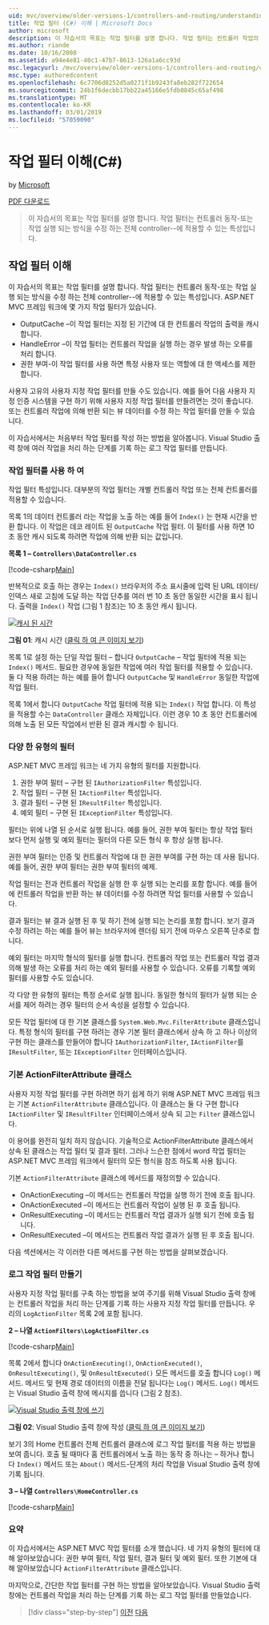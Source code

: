 ```yaml
---
uid: mvc/overview/older-versions-1/controllers-and-routing/understanding-action-filters-cs
title: 작업 필터 (C#) 이해 | Microsoft Docs
author: microsoft
description: 이 자습서의 목표는 작업 필터를 설명 합니다. 작업 필터는 컨트롤러 작업의 경우-또는 전체 컨트롤러에 적용할 수 있는 특성...
ms.author: riande
ms.date: 10/16/2008
ms.assetid: a94e4e81-40c1-47b7-8613-126a1a6cc93d
msc.legacyurl: /mvc/overview/older-versions-1/controllers-and-routing/understanding-action-filters-cs
msc.type: authoredcontent
ms.openlocfilehash: 6c7706d8252d5a0271f1b9243fa8eb282f722654
ms.sourcegitcommit: 24b1f6decbb17bb22a45166e5fdb0845c65af498
ms.translationtype: MT
ms.contentlocale: ko-KR
ms.lasthandoff: 03/01/2019
ms.locfileid: "57059090"
---
```

<a name="understanding-action-filters-c"></a>작업 필터 이해(C#)
====================
by [Microsoft](https://github.com/microsoft)

[PDF 다운로드](http://download.microsoft.com/download/e/f/3/ef3f2ff6-7424-48f7-bdaa-180ef64c3490/ASPNET_MVC_Tutorial_14_CS.pdf)

> 이 자습서의 목표는 작업 필터를 설명 합니다. 작업 필터는 컨트롤러 동작-또는 작업 실행 되는 방식을 수정 하는 전체 controller--에 적용할 수 있는 특성입니다.


## <a name="understanding-action-filters"></a>작업 필터 이해

이 자습서의 목표는 작업 필터를 설명 합니다. 작업 필터는 컨트롤러 동작-또는 작업 실행 되는 방식을 수정 하는 전체 controller--에 적용할 수 있는 특성입니다. ASP.NET MVC 프레임 워크에 몇 가지 작업 필터가 있습니다.

- OutputCache –이 작업 필터는 지정 된 기간에 대 한 컨트롤러 작업의 출력을 캐시합니다.
- HandleError –이 작업 필터는 컨트롤러 작업을 실행 하는 경우 발생 하는 오류를 처리 합니다.
- 권한 부여-이 작업 필터를 사용 하면 특정 사용자 또는 역할에 대 한 액세스를 제한 합니다.

사용자 고유의 사용자 지정 작업 필터를 만들 수도 있습니다. 예를 들어 다음 사용자 지정 인증 시스템을 구현 하기 위해 사용자 지정 작업 필터를 만들려면는 것이 좋습니다. 또는 컨트롤러 작업에 의해 반환 되는 뷰 데이터를 수정 하는 작업 필터를 만들 수 있습니다.

이 자습서에서는 처음부터 작업 필터를 작성 하는 방법을 알아봅니다. Visual Studio 출력 창에 여러 작업을 처리 하는 단계를 기록 하는 로그 작업 필터를 만듭니다.

### <a name="using-an-action-filter"></a>작업 필터를 사용 하 여

작업 필터 특성입니다. 대부분의 작업 필터는 개별 컨트롤러 작업 또는 전체 컨트롤러를 적용할 수 있습니다.

목록 1의 데이터 컨트롤러 라는 작업을 노출 하는 예를 들어 `Index()` 는 현재 시간을 반환 합니다. 이 작업은 데코 레이트 된 `OutputCache` 작업 필터. 이 필터를 사용 하면 10 초 동안 캐시 되도록 하려면 작업에 의해 반환 되는 값입니다.

**목록 1 – `Controllers\DataController.cs`**

[!code-csharp[Main](understanding-action-filters-cs/samples/sample1.cs)]

반복적으로 호출 하는 경우는 `Index()` 브라우저의 주소 표시줄에 입력 된 URL 데이터/인덱스 새로 고침에 도달 하는 작업 단추를 여러 번 10 초 동안 동일한 시간을 표시 됩니다. 출력을 `Index()` 작업 (그림 1 참조)는 10 초 동안 캐시 됩니다.


[![캐시 된 시간](understanding-action-filters-cs/_static/image2.png)](understanding-action-filters-cs/_static/image1.png)

**그림 01**: 캐시 시간 ([클릭 하 여 큰 이미지 보기](understanding-action-filters-cs/_static/image3.png))


목록 1로 설정 하는 단일 작업 필터 – 합니다 `OutputCache` – 작업 필터에 적용 되는 `Index()` 메서드. 필요한 경우에 동일한 작업에 여러 작업 필터를 적용할 수 있습니다. 둘 다 적용 하려는 하는 예를 들어 합니다 `OutputCache` 및 `HandleError` 동일한 작업에 작업 필터.

목록 1에서 합니다 `OutputCache` 작업 필터에 적용 되는 `Index()` 작업 합니다. 이 특성을 적용할 수는 `DataController` 클래스 자체입니다. 이런 경우 10 초 동안 컨트롤러에 의해 노출 된 모든 작업에서 반환 된 결과 캐시할 수 됩니다.

### <a name="the-different-types-of-filters"></a>다양 한 유형의 필터

ASP.NET MVC 프레임 워크는 네 가지 유형의 필터를 지원합니다.

1. 권한 부여 필터 – 구현 된 `IAuthorizationFilter` 특성입니다.
2. 작업 필터 – 구현 된 `IActionFilter` 특성입니다.
3. 결과 필터 – 구현 된 `IResultFilter` 특성입니다.
4. 예외 필터 – 구현 된 `IExceptionFilter` 특성입니다.

필터는 위에 나열 된 순서로 실행 됩니다. 예를 들어, 권한 부여 필터는 항상 작업 필터 보다 먼저 실행 및 예외 필터는 필터의 다른 모든 형식 후 항상 실행 됩니다.

권한 부여 필터는 인증 및 컨트롤러 작업에 대 한 권한 부여를 구현 하는 데 사용 됩니다. 예를 들어, 권한 부여 필터는 권한 부여 필터의 예제.

작업 필터는 전과 컨트롤러 작업을 실행 한 후 실행 되는 논리를 포함 합니다. 예를 들어에 컨트롤러 작업을 반환 하는 뷰 데이터를 수정 하려면 작업 필터를 사용할 수 있습니다.

결과 필터는 뷰 결과 실행 된 후 및 하기 전에 실행 되는 논리를 포함 합니다. 보기 결과 수정 하려는 하는 예를 들어 뷰는 브라우저에 렌더링 되기 전에 마우스 오른쪽 단추로 합니다.

예외 필터는 마지막 형식의 필터를 실행 합니다. 컨트롤러 작업 또는 컨트롤러 작업 결과 의해 발생 하는 오류를 처리 하는 예외 필터를 사용할 수 있습니다. 오류를 기록할 예외 필터를 사용할 수도 있습니다.

각 다양 한 유형의 필터는 특정 순서로 실행 됩니다. 동일한 형식의 필터가 실행 되는 순서를 제어 하려는 경우 필터의 순서 속성을 설정할 수 있습니다.

모든 작업 필터에 대 한 기본 클래스를 `System.Web.Mvc.FilterAttribute` 클래스입니다. 특정 형식의 필터를 구현 하려는 경우 기본 필터 클래스에서 상속 하 고 하나 이상의 구현 하는 클래스를 만들어야 합니다 `IAuthorizationFilter`, `IActionFilter`를 `IResultFilter`, 또는 `IExceptionFilter` 인터페이스입니다.

### <a name="the-base-actionfilterattribute-class"></a>기본 ActionFilterAttribute 클래스

사용자 지정 작업 필터를 구현 하려면 하기 쉽게 하기 위해 ASP.NET MVC 프레임 워크는 기본 `ActionFilterAttribute` 클래스입니다. 이 클래스는 둘 다 구현 합니다 `IActionFilter` 및 `IResultFilter` 인터페이스에서 상속 되 고는 `Filter` 클래스입니다.

이 용어를 완전히 일치 하지 않습니다. 기술적으로 ActionFilterAttribute 클래스에서 상속 된 클래스는 작업 필터 및 결과 필터. 그러나 느슨한 점에서 word 작업 필터는 ASP.NET MVC 프레임 워크에서 필터의 모든 형식을 참조 하도록 사용 됩니다.

기본 `ActionFilterAttribute` 클래스에 메서드를 재정의할 수 있습니다.

- OnActionExecuting –이 메서드는 컨트롤러 작업을 실행 하기 전에 호출 됩니다.
- OnActionExecuted –이 메서드는 컨트롤러 작업이 실행 된 후 호출 됩니다.
- OnResultExecuting –이 메서드는 컨트롤러 작업 결과가 실행 되기 전에 호출 됩니다.
- OnResultExecuted –이 메서드는 컨트롤러 작업 결과가 실행 된 후 호출 됩니다.

다음 섹션에서는 각 이러한 다른 메서드를 구현 하는 방법을 살펴보겠습니다.

### <a name="creating-a-log-action-filter"></a>로그 작업 필터 만들기

사용자 지정 작업 필터를 구축 하는 방법을 보여 주기를 위해 Visual Studio 출력 창에는 컨트롤러 작업을 처리 하는 단계를 기록 하는 사용자 지정 작업 필터를 만듭니다. 우리의 `LogActionFilter` 목록 2에 포함 됩니다.

**2 – 나열 `ActionFilters\LogActionFilter.cs`**

[!code-csharp[Main](understanding-action-filters-cs/samples/sample2.cs)]

목록 2에서 합니다 `OnActionExecuting()`, `OnActionExecuted()`, `OnResultExecuting()`, 및 `OnResultExecuted()` 모든 메서드를 호출 합니다 `Log()` 메서드. 메서드 및 현재 경로 데이터의 이름을 전달 됩니다는 `Log()` 메서드. `Log()` 메서드는 Visual Studio 출력 창에 메시지를 씁니다 (그림 2 참조).


[![Visual Studio 출력 창에 쓰기](understanding-action-filters-cs/_static/image5.png)](understanding-action-filters-cs/_static/image4.png)

**그림 02**: Visual Studio 출력 창에 작성 ([클릭 하 여 큰 이미지 보기](understanding-action-filters-cs/_static/image6.png))


보기 3의 Home 컨트롤러 전체 컨트롤러 클래스에 로그 작업 필터를 적용 하는 방법을 보여 줍니다. 호출 될 때마다 홈 컨트롤러에서 노출 하는 동작 중 하나는 – 하거나 합니다 `Index()` 메서드 또는 `About()` 메서드-단계의 처리 작업을 Visual Studio 출력 창에 기록 됩니다.

**3 – 나열 `Controllers\HomeController.cs`**

[!code-csharp[Main](understanding-action-filters-cs/samples/sample3.cs)]

### <a name="summary"></a>요약

이 자습서에서는 ASP.NET MVC 작업 필터를 소개 했습니다. 네 가지 유형의 필터에 대해 알아보았습니다: 권한 부여 필터, 작업 필터, 결과 필터 및 예외 필터. 또한 기본에 대해 알아보았습니다 `ActionFilterAttribute` 클래스입니다.

마지막으로, 간단한 작업 필터를 구현 하는 방법을 알아보았습니다. Visual Studio 출력 창에는 컨트롤러 작업을 처리 하는 단계를 기록 하는 로그 작업 필터를 만들었습니다.

> [!div class="step-by-step"]
> [이전](asp-net-mvc-routing-overview-cs.md)
> [다음](improving-performance-with-output-caching-cs.md)
